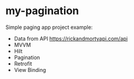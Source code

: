 # my-pagination

Simple paging app project example:
- Data from API https://rickandmortyapi.com/api
- MVVM
- Hilt
- Pagination
- Retrofit
- View Binding
